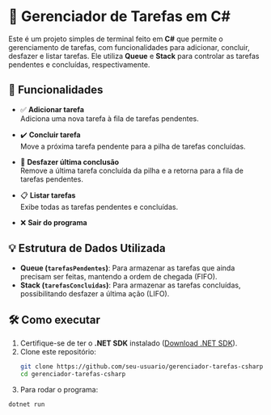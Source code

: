 # 📝 Gerenciador de Tarefas em C#

Este é um projeto simples de terminal feito em **C#** que permite o gerenciamento de tarefas, com funcionalidades para adicionar, concluir, desfazer e listar tarefas. Ele utiliza **Queue** e **Stack** para controlar as tarefas pendentes e concluídas, respectivamente.

## 🚀 Funcionalidades

- ✅ **Adicionar tarefa**  
  Adiciona uma nova tarefa à fila de tarefas pendentes.

- ✔️ **Concluir tarefa**  
  Move a próxima tarefa pendente para a pilha de tarefas concluídas.

- 🔄 **Desfazer última conclusão**  
  Remove a última tarefa concluída da pilha e a retorna para a fila de tarefas pendentes.

- 📋 **Listar tarefas**  
  Exibe todas as tarefas pendentes e concluídas.

- ❌ **Sair do programa**

## 💡 Estrutura de Dados Utilizada

- **Queue (`tarefasPendentes`)**: Para armazenar as tarefas que ainda precisam ser feitas, mantendo a ordem de chegada (FIFO).
- **Stack (`tarefasConcluidas`)**: Para armazenar as tarefas concluídas, possibilitando desfazer a última ação (LIFO).

## 🛠️ Como executar

1. Certifique-se de ter o **.NET SDK** instalado ([Download .NET SDK](https://dotnet.microsoft.com/download)).
2. Clone este repositório:
   ```bash
   git clone https://github.com/seu-usuario/gerenciador-tarefas-csharp.git
   cd gerenciador-tarefas-csharp

3. Para rodar o programa:
```bash
dotnet run